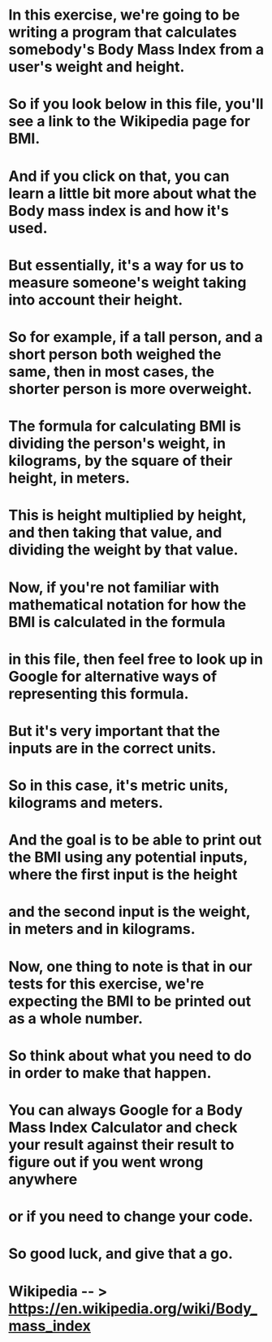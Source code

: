 # In this exercise, we're going to be writing a program that calculates somebody's Body Mass Index from a user's weight and height.
# So if you look below in this file, you'll see a link to the Wikipedia page for BMI.
# And if you click on that, you can learn a little bit more about what the Body mass index is and how it's used.
# But essentially, it's a way for us to measure someone's weight taking into account their height.
# So for example, if a tall person, and a short person both weighed the same, then in most cases, the shorter person is more overweight.
# The formula for calculating BMI is dividing the person's weight, in kilograms, by the square of their height, in meters.
# This is height multiplied by height, and then taking that value, and dividing the weight by that value.
# Now, if you're not familiar with mathematical notation for how the BMI is calculated in the formula
# in this file, then feel free to look up in Google for alternative ways of representing this formula.
# But it's very important that the inputs are in the correct units.
# So in this case, it's metric units, kilograms and meters.
# And the goal is to be able to print out the BMI using any potential inputs, where the first input is the height
# and the second input is the weight, in meters and in kilograms. 
# Now, one thing to note is that in our tests for this exercise, we're expecting the BMI to be printed out as a whole number.
# So think about what you need to do in order to make that happen.
# You can always Google for a Body Mass Index Calculator and check your result against their result to figure out if you went wrong anywhere
# or if you need to change your code.
# So good luck, and give that a go.


# Wikipedia -- > https://en.wikipedia.org/wiki/Body_mass_index